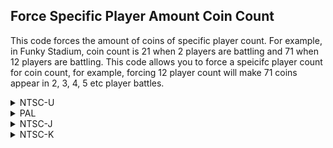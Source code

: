 ## Force Specific Player Amount Coin Count

This code forces the amount of coins of specific player count. For example, in Funky Stadium, coin count is 21 when 2 players are battling and 71 when 12 players are battling. This code allows you to force a speicifc player count for coin count, for example, forcing 12 player count will make 71 coins appear in 2, 3, 4, 5 etc player battles.

<details>
<summary>NTSC-U</summary>

X: 1-C

```powerpc
0486E848 3B80000X
```
</details>

<details>
<summary>PAL</summary>

X: 1-C

```powerpc
0487B5A0 3B80000X
```
</details>

<details>
<summary>NTSC-J</summary>

X: 1-C

```powerpc
0487AC0C 3B80000X
```
</details>

<details>
<summary>NTSC-K</summary>

X: 1-C

```powerpc
04869960 3B80000X
```
</details>
